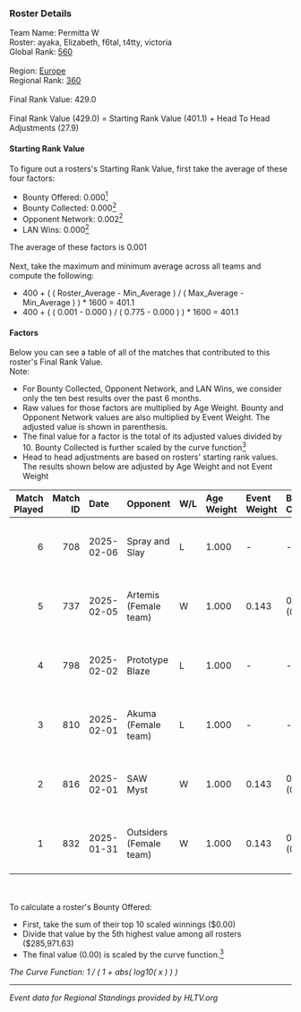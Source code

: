 ### Roster Details<br />
Team Name: Permitta W<br />
Roster: ayaka, Elizabeth, f6tal, t4tty, victoria<br />
Global Rank: [560](../../standings_global_2025_02_28.md)<br />
<br />
Region: [Europe]( ../../standings_europe_2025_02_28.md)<br />
Regional Rank: [360]( ../../standings_europe_2025_02_28.md)<br />
<br />
Final Rank Value:  429.0<br />
<br />
Final Rank Value (429.0) = Starting Rank Value (401.1) + Head To Head Adjustments (27.9)<br />

#### Starting Rank Value<br />
To figure out a rosters's Starting Rank Value, first take the average of these four factors:<br />
- Bounty Offered: 0.000[<sup>1</sup>](#table2)
- Bounty Collected: 0.000[<sup>2</sup>](#table1)
- Opponent Network: 0.002[<sup>2</sup>](#table1)
- LAN Wins: 0.000[<sup>2</sup>](#table1)

The average of these factors is 0.001<br />
<br />
Next, take the maximum and minimum average across all teams and compute the following:<br />
- 400 + ( ( Roster_Average - Min_Average ) / ( Max_Average - Min_Average ) ) * 1600 = 401.1
- 400 + ( ( 0.001 - 0.000 ) / ( 0.775 - 0.000 ) ) * 1600 = 401.1


#### Factors<br />
Below you can see a table of all of the matches that contributed to this roster's Final Rank Value.<br />
Note:<br />

- For Bounty Collected, Opponent Network, and LAN Wins, we consider only the ten best results over the past 6 months.
- Raw values for those factors are multiplied by Age Weight. Bounty and Opponent Network values are also multiplied by Event Weight. The adjusted value is shown in parenthesis.
- The final value for a factor is the total of its adjusted values divided by 10. Bounty Collected is further scaled by the curve function[<sup>3</sup>](#curveFunction)
- Head to head adjustments are based on rosters' starting rank values. The results shown below are adjusted by Age Weight and not Event Weight
<span id="table1"></span><br />


| Match Played | Match ID | Date       | Opponent                | W/L | Age Weight | Event Weight | Bounty Collected | Opponent Network | LAN Wins  | H2H Adj. | Roster                                    |
| -: | -: | :- | :- | :- | :- | :- | :- | :- | :- | -: | :- |
|            6 |      708 | 2025-02-06 | Spray and Slay          | L   | 1.000      | -            | -                | -                | -         |   -12.44 | ayaka, Elizabeth, f6tal, t4tty, victoria  |
|            5 |      737 | 2025-02-05 | Artemis (Female team)   | W   | 1.000      | 0.143        | 0.000 (0.000)    | 0.050 (0.007)    | 0 (0.000) |    18.98 | ayaka, Elizabeth, f6tal, t4tty, victoria  |
|            4 |      798 | 2025-02-02 | Prototype Blaze         | L   | 1.000      | -            | -                | -                | -         |    -2.08 | ayaka, Elizabeth, f6tal, t4tty, victoria  |
|            3 |      810 | 2025-02-01 | Akuma (Female team)     | L   | 1.000      | -            | -                | -                | -         |   -11.31 | ayaka, Elizabeth, f6tal, oxycet, victoria |
|            2 |      816 | 2025-02-01 | SAW Myst                | W   | 1.000      | 0.143        | 0.000 (0.000)    | 0.100 (0.014)    | 0 (0.000) |    19.68 | ayaka, Elizabeth, f6tal, oxycet, victoria |
|            1 |      832 | 2025-01-31 | Outsiders (Female team) | W   | 1.000      | 0.143        | 0.000 (0.000)    | 0.000 (0.000)    | 0 (0.000) |    15.04 | ayaka, Elizabeth, f6tal, oxycet, victoria |

<br />
<span id="table2"></span><br />
To calculate a roster's Bounty Offered:<br />

- First, take the sum of their top 10 scaled winnings ($0.00)
- Divide that value by the 5th highest value among all rosters ($285,971.63)
- The final value (0.00) is scaled by the curve function.[<sup>3</sup>](#curveFunction)

<span id="curveFunction"></span>_The Curve Function: 1 / ( 1 + abs( log10( x ) ) )_<br />

---
_Event data for Regional Standings provided by HLTV.org_<br />
